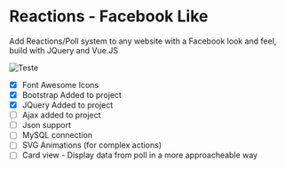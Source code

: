 # Reactions - Facebook Like

Add Reactions/Poll system to any website with a Facebook look and feel, build with JQuery and Vue.JS

![Teste](https://fbnewsroomus.files.wordpress.com/2016/02/reactions-image-en_us.png?w=960)

- [x] Font Awesome Icons
- [x] Bootstrap Added to project
- [x] JQuery Added to project
- [ ] Ajax added to project
- [ ] Json support
- [ ] MySQL connection
- [ ] SVG Animations (for complex actions)
- [ ] Card view - Display data from poll in a more approacheable way
